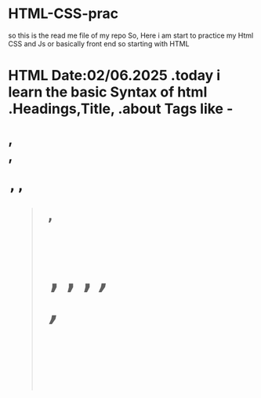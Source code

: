 # HTML-CSS-prac
so this is the read me file of my repo
So, Here i am start to practice my Html CSS and Js or basically front end 
so starting with HTML

<h1>HTML</h>
<b>Date:02/06.2025</b>
.today i learn the basic Syntax of html 
.Headings,Title,
.about Tags like - <p>,<br>,<pre>,<abbr,<q>,<blockquote>,<h1>,<b>,<strong>,<em>,<address>,<cite>